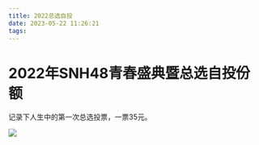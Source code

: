 ```yaml
---
title: 2022总选自投
date: 2023-05-22 11:26:21
tags:
---
```


# 2022年SNH48青春盛典暨总选自投份额
记录下人生中的第一次总选投票，一票35元。

![](2022akivotes.jpg)